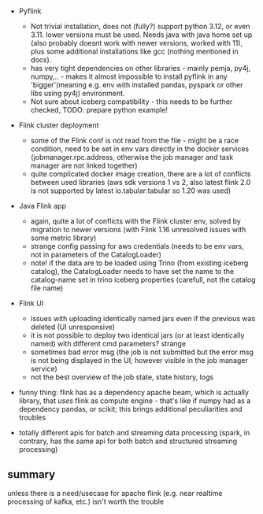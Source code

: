 #
- Pyflink
  - Not trivial installation, does not (fully?) support python 3.12, or even 3.11. lower versions must be used. Needs java with java home set up (also probably doesnt work with newer versions, worked with 11), plus some additional installations like gcc (nothing mentioned in docs).
  - has very tight dependencies on other libraries - mainly pemja, py4j, numpy,.. - makes it almost impossible to install pyflink in any 'bigger'(meaning e.g. env with installed pandas, pyspark or other libs using py4j) environment.
  - Not sure about iceberg compatibility - this needs to be further checked, TODO: prepare python example!

- Flink cluster deployment
  - some of the Flink conf is not read from the file - might be a race condition, need to be set in env vars directly in the docker services (jobmanager.rpc.address, otherwise the job manager and task manager are not linked together)
  - quite complicated docker image creation, there are a lot of conflicts between used libraries (aws sdk versions 1 vs 2, also latest flink 2.0 is not supported by latest io.tabular:tabular so 1.20 was used)

- Java Flink app
  - again, quite a lot of conflicts with the Flink cluster env, solved by migration to newer versions (with Flink 1.16 unresolved issues with some metric library)
  - strange config passing for aws credentials (needs to be env vars, not in parameters of the CatalogLoader)
  - note! if the data are to be loaded using Trino (from existing iceberg catalog), the CatalogLoader needs to have set the name to the catalog-name set in trino iceberg properties (carefull, not the catalog file name)

- Flink UI
  - issues with uploading identically named jars even if the previous was deleted (UI unresponsive)
  - it is not possible to deploy two identical jars (or at least identically named) with different cmd parameters? strange
  - sometimes bad error msg (the job is not submitted but the error msg is not being displayed in the UI; however visible in the job manager service)
  - not the best overview of the job state, state history, logs

- funny thing: flink has as a dependency apache beam, which is actually library, that _uses_ flink as compute engine - that's like if numpy had as a dependency pandas, or scikit; this brings additional peculiarities and troubles

- totally different apis for batch and streaming data processing (spark, in contrary, has the same api for both batch and structured streaming processing)

## summary

unless there is a need/usecase for apache flink (e.g. near realtime processing of kafka, etc.) isn't worth the trouble